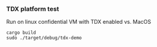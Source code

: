 ### TDX platform test

Run on linux confidential VM with TDX enabled vs. MacOS
```
cargo build
sudo ./target/debug/tdx-demo
 ```